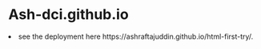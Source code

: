 # Ash-dci.github.io
<li>see the deployment here</> https://ashraftajuddin.github.io/html-first-try/.
